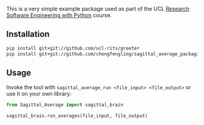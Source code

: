 This is a very simple example package used as part of the UCL
[Research Software Engineering with Python](development.rc.ucl.ac.uk/training/engineering) course.

## Installation

```bash
pip install git+git://github.com/ucl-rits/greeter
pip install git+git://github.com/chongfengling/sagittal_average_packaging
```

## Usage
    
Invoke the tool with `sagittal_average_run <file_input> <file_output>` or use it on your own library:

```python
from Sagittal_Average import sagittal_brain

sagittal_brain.run_averages(file_input, file_output)
```